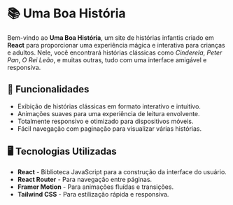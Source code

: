 # 📚 Uma Boa História

Bem-vindo ao **Uma Boa História**, um site de histórias infantis criado em **React** para proporcionar uma experiência mágica e interativa para crianças e adultos. Nele, você encontrará histórias clássicas como *Cinderela*, *Peter Pan*, *O Rei Leão*, e muitas outras, tudo com uma interface amigável e responsiva.

## 🌟 Funcionalidades

- Exibição de histórias clássicas em formato interativo e intuitivo.
- Animações suaves para uma experiência de leitura envolvente.
- Totalmente responsivo e otimizado para dispositivos móveis.
- Fácil navegação com paginação para visualizar várias histórias.

## 🖥️ Tecnologias Utilizadas

- **React** - Biblioteca JavaScript para a construção da interface do usuário.
- **React Router** - Para navegação entre páginas.
- **Framer Motion** - Para animações fluídas e transições.
- **Tailwind CSS** - Para estilização rápida e responsiva.
